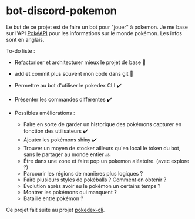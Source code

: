 # bot-discord-pokemon

Le but de ce projet est de faire un bot pour "jouer" à pokemon.
Je me base sur l'API [PokéAPI](https://pokeapi.co/) pour les informations sur le monde pokémon. Les infos sont en anglais.

To-do liste :
- Refactoriser et architecturer mieux le projet de base :arrows_counterclockwise:	
- add et commit plus souvent mon code dans git :arrows_counterclockwise:
- Permettre au bot d'utiliser le pokedex CLI :heavy_check_mark:
- Présenter les commandes différentes :heavy_check_mark:

- Possibles améliorations :
    - Faire en sorte de garder un historique des pokémons capturer en fonction des utilisateurs :heavy_check_mark:
    - Ajouter les pokémons shiny :heavy_check_mark:
    - Trouver un moyen de stocker ailleurs qu'en local le token du bot, sans le partager au monde entier :soon:
    - Être dans une zone et faire pop un pokemon aléatoire. (avec explore ?)
    - Parcourir les régions de manières plus logiques ?
    - Faire plusieurs styles de pokéballs ? Comment en obtenir ?
    - Évolution après avoir eu le pokémon un certains temps ?
    - Montrer les pokémons qui manquent ?
    - Bataille entre pokémon ?


Ce projet fait suite au projet [pokedex-cli](https://github.com/breyting/pokedex).
